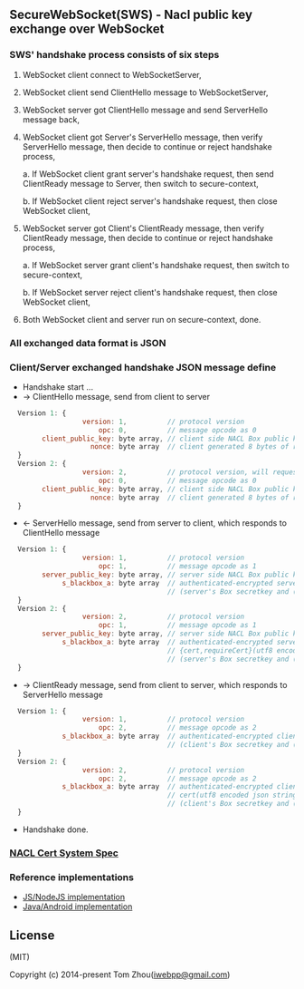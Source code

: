 ## SecureWebSocket(SWS) - Nacl public key exchange over WebSocket

### SWS' handshake process consists of six steps

1. WebSocket client connect to WebSocketServer,

2. WebSocket client send ClientHello message to WebSocketServer,

3. WebSocket server got ClientHello message and send ServerHello message back,

4. WebSocket client got Server's ServerHello message, then verify ServerHello message, then decide to continue or reject handshake process,

   a. If WebSocket client grant server's handshake request, then send ClientReady message to Server, then switch to secure-context,  
   
   b. If WebSocket client reject server's handshake request, then close WebSocket client,

5. WebSocket server got Client's ClientReady message, then verify ClientReady message, then decide to continue or reject handshake process,

   a. If WebSocket server grant client's handshake request, then switch to secure-context,  
   
   b. If WebSocket server reject client's handshake request, then close WebSocket client,

6. Both WebSocket client and server run on secure-context, done.

### All exchanged data format is JSON

### Client/Server exchanged handshake JSON message define

* Handshake start ...
* -> ClientHello message, send from client to server
```js
  Version 1: {  
                  version: 1,          // protocol version  
                      opc: 0,          // message opcode as 0    
        client_public_key: byte array, // client side NACL Box public key  
                    nonce: byte array  // client generated 8 bytes of random number  
  }    
  Version 2: {  
                  version: 2,          // protocol version, will request server's public key NACL cert  
                      opc: 0,          // message opcode as 0    
        client_public_key: byte array, // client side NACL Box public key  
                    nonce: byte array  // client generated 8 bytes of random number  
  }
  ```
* <- ServerHello message, send from server to client, which responds to ClientHello message
```js
  Version 1: {  
                  version: 1,          // protocol version  
                      opc: 1,          // message opcode as 1    
        server_public_key: byte array, // server side NACL Box public key  
             s_blackbox_a: byte array  // authenticated-encrypted server-sent's ( nonce(8bytes) + sharekey ) using  
                                       // (server's Box secretkey and (client-sent's Box publickey and nonce(8bytes)))  
  }    
  Version 2: {  
                  version: 2,          // protocol version  
                      opc: 1,          // message opcode as 1    
        server_public_key: byte array, // server side NACL Box public key  
             s_blackbox_a: byte array  // authenticated-encrypted server-sent's ( nonce(8bytes) + sharekey +  
                                       // {cert,requireCert}(utf8 encoded json string) ) using  
                                       // (server's Box secretkey and (client-sent's Box publickey and nonce(8bytes)))  
  }
  ```
* -> ClientReady message, send from client to server, which responds to ServerHello message
```js
  Version 1: {  
                  version: 1,          // protocol version  
                      opc: 2,          // message opcode as 2    
             s_blackbox_a: byte array  // authenticated-encrypted client-sent's ( nonce(8bytes) + sharekey ) using  
                                       // (client's Box secretkey and (server-sent's Box publickey and nonce(8bytes)))  
  }    
  Version 2: {  
                  version: 2,          // protocol version  
                      opc: 2,          // message opcode as 2    
             s_blackbox_a: byte array  // authenticated-encrypted client-sent's ( nonce(8bytes) + sharekey +  
                                       // cert(utf8 encoded json string) ) using  
                                       // (client's Box secretkey and (server-sent's Box publickey and nonce(8bytes)))  
  }
  ```
* Handshake done.  

### [NACL Cert System Spec](https://github.com/InstantWebP2P/nacl-cert)

### Reference implementations

* [JS/NodeJS implementation](https://github.com/InstantWebP2P/sws)
* [Java/Android implementation](https://github.com/InstantWebP2P/node-android/blob/master/app/src/main/java/com/iwebpp/wspp/SecureWebSocket.java)

## License
(MIT)

Copyright (c) 2014-present Tom Zhou(iwebpp@gmail.com)

